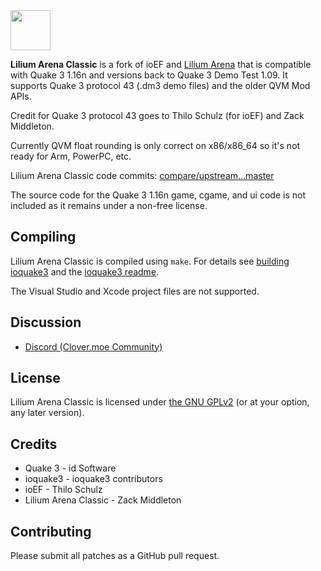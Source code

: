 <img src="https://raw.githubusercontent.com/zturtleman/lilium-arena-classic/master/misc/lilium.png" width="64">

**Lilium Arena Classic** is a fork of ioEF and [Lilium Arena](https://github.com/zturtleman/lilium-arena) that is compatible with Quake 3 1.16n and versions back to Quake 3 Demo Test 1.09. It supports Quake 3 protocol 43 (.dm3 demo files) and the older QVM Mod APIs.

Credit for Quake 3 protocol 43 goes to Thilo Schulz (for ioEF) and Zack Middleton.

Currently QVM float rounding is only correct on x86/x86_64 so it's not ready for Arm, PowerPC, etc.

Lilium Arena Classic code commits: [compare/upstream...master](https://github.com/zturtleman/lilium-arena-classic/compare/upstream...master)

The source code for the Quake 3 1.16n game, cgame, and ui code is not included as it remains under a non-free license.


## Compiling

Lilium Arena Classic is compiled using `make`. For details see [building ioquake3](http://wiki.ioquake3.org/Building_ioquake3) and the [ioquake3 readme](README-ioq3.md).

The Visual Studio and Xcode project files are not supported.


## Discussion

  * [Discord (Clover.moe Community)](https://discord.gg/7J2pjGD)


## License

Lilium Arena Classic is licensed under [the GNU GPLv2](COPYING.txt) (or at your option, any later version).


## Credits

* Quake 3 - id Software
* ioquake3 - ioquake3 contributors
* ioEF - Thilo Schulz
* Lilium Arena Classic - Zack Middleton


## Contributing

Please submit all patches as a GitHub pull request.


